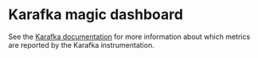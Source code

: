 # Karafka magic dashboard

See the [Karafka documentation](https://karafka.io/docs/Monitoring-and-logging/#appsignal-metrics-and-error-tracking) for more information about which metrics are reported by the Karafka instrumentation.
